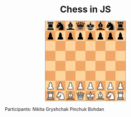 <h1 align="center">Chess in JS</h1>

<p align="center">
<img src="./readme_assets/1" width="50%">

Participants: 
    Nikita Gryshchak
    Pinchuk Bohdan
